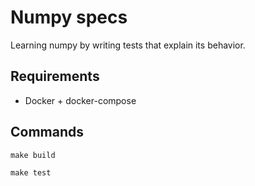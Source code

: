 # Numpy specs

Learning numpy by writing tests that explain its behavior.


## Requirements

- Docker + docker-compose


## Commands

```
make build

make test
```

